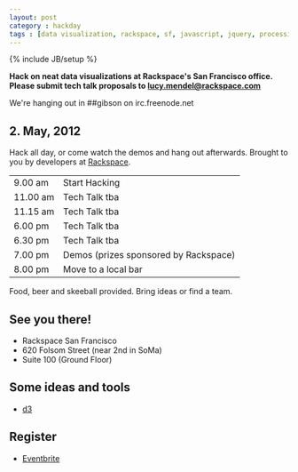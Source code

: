 ```yaml
---
layout: post
category : hackday
tags : [data visualization, rackspace, sf, javascript, jquery, processing, java, python]
---
```

{% include JB/setup %}

<div class="topinfo center alert"><b>Hack on neat data visualizations at Rackspace's San Francisco office.</b></div>

<div class="topinfo center alert alert-warning"><b>Please submit tech talk proposals to <a href="mailto:lucy.mendel@rackspace.com">lucy.mendel@rackspace.com</a></b></div>

We're hanging out in ##gibson on irc.freenode.net

## 2. May, 2012

Hack all day, or come watch the demos and hang out afterwards. Brought to you by developers at <a href="http://rackspace.com">Rackspace</a>.

<table class="table table-bordered table-striped">
  <thead></thead>
  <tbody>
  <tr><td>9.00 <span class="light">am</span></td><td>Start Hacking</td></tr>
  <tr><td>11.00  <span class="light">am</span></td><td>Tech Talk tba</td></tr>
  <tr><td>11.15  <span class="light">am</span></td><td>Tech Talk tba</td></tr>
  <tr><td>6.00  <span class="light">pm</span></td><td>Tech Talk tba</td></tr>
  <tr><td>6.30  <span class="light">pm</span></td><td>Tech Talk tba</td></tr>
  <tr><td>7.00  <span class="light">pm</span></td><td>Demos (prizes sponsored by Rackspace)</td></tr>
  <tr><td>8.00  <span class="light">pm</span></td><td>Move to a local bar</td></tr>
  </tbody>
</table>

Food, beer and skeeball provided. Bring ideas or find a team.

## See you there!

<ul class="unstyled">
  <li>Rackspace San Francisco</li>
  <li>620 Folsom Street (near 2nd in SoMa)</li>
  <li>Suite 100 (Ground Floor)</li>
</ul>

## Some ideas and tools

<ul>
  <li><a href="http://mbostock.github.com/d3/">d3</a></li>
</ul>

## Register

- [Eventbrite](http://datavizhackday.eventbrite.com/ )
